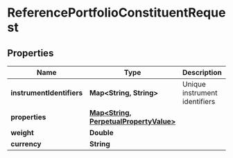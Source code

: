 

# ReferencePortfolioConstituentRequest

## Properties

Name | Type | Description | Notes
------------ | ------------- | ------------- | -------------
**instrumentIdentifiers** | **Map&lt;String, String&gt;** | Unique instrument identifiers | 
**properties** | [**Map&lt;String, PerpetualPropertyValue&gt;**](PerpetualPropertyValue.md) |  |  [optional]
**weight** | **Double** |  | 
**currency** | **String** |  |  [optional]



